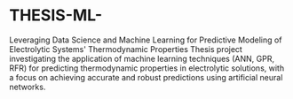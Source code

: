 # THESIS-ML-
Leveraging Data Science and Machine Learning for Predictive Modeling of Electrolytic Systems' Thermodynamic Properties
Thesis project investigating the application of machine learning techniques (ANN, GPR, RFR) for predicting thermodynamic properties in electrolytic solutions, with a focus on achieving accurate and robust predictions using artificial neural networks.
